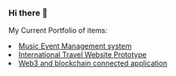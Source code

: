 ### Hi there 👋 
<p>My Current Portfolio of items:</p>
              <li><a href="https://musiceventmaker.herokuapp.com/">Music Event Management system</a></li>
              <li><a href="https://mytravelsapp.herokuapp.com/">International Travel Website Prototype</a></li>
              <li><a href="https://odysseyworlds.herokuapp.com/">Web3 and blockchain connected application</a></li>

<!-- <img src="https://upload.wikimedia.org/wikipedia/commons/6/6a/JavaScript-logo.png" alt="peng ting" width="500" height="600"> -->




<!--
**ben-S-lgtm/ben-S-lgtm** is a ✨ _special_ ✨ repository because its `README.md` (this file) appears on your GitHub profile.

Here are some ideas to get you started:

- 🔭 I’m currently working on cool stuff
- 🌱 I’m currently learning ...
- 👯 I’m looking to collaborate on ...
- 🤔 I’m looking for help with ...
- 💬 Ask me about ...
- 📫 How to reach me: ...
- 😄 Pronouns: ...
- ⚡ Fun fact: ...
-->
